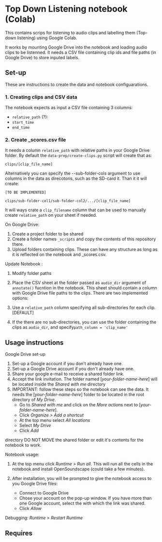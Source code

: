 # Top Down Listening notebook (Colab)

This contains scrips for listening to audio clips and labelling them (Top-down listening) using Google Colab. 

It works by mounting Google Drive into the notebook and loading audio clips to be listenned. It needs a CSV file containing clip ids and file paths (in Google Drive) to store inputed labels. 

## Set-up

These are instructions to create the data and notebook configuarations. 

### 1. Creating clips and CSV data

The notebook expects as input a CSV file containing 3 columns:
 - `relative_path` (?):
 - `start_time`
 - `end_time` 

### 2. Create _scores.csv file

It needs a column `relative_path` with relative paths in your Google Drive folder. By default the `data-prep/create-clips.py` script will create that as:

```
clips/[clip_file_name]
```

Alternatively you can specify the --sub-folder-cols argument to use columns in the data as direcotoris, such as the SD-card it. Than it it will create:

```
[TO BE IMPLEMENTED]

clips/sub-folder-col1/sub-folder-col2/.../[clip_file_name]
```

It will ways crate a `clip_filename` column that can be used to manually create `relative_path` on your sheet if needed.

On Google Drive:

1. Create a project folder to be shared
2. Create a folder names `_scripts` and copy the contents of this repository there.
3. Upload folders containing clips. These can have any structure as long as it is reflected on the notebook and _scores.csv.

Update Notebook :
1. Modify folder paths
2. Place the CSV sheet at the folder passed as `audio_dir` argument of `annotate()` fucntion in the notebook. This sheet should contain a column with Google Drive file paths to the clips. There are two implemented options:

1. Use a `relative_path` column specifying all sub-directories for each clip. [DEFAULT]

2. If the there are no sub-directories, you can use the folder containing the clips as `audio_dir`, and specify`path_column = 'clip_name'`


## Usage instructions

Google Drive set-up

1. Set-up a Google account if you don't already have one.
2. Set-up a Google Drive account if you don't already have one.
3. Share your google e-mail to receive a shared folder link.
4. Accept the link invitation. The folder named [*your-folder-name-here*] will be located inside the *Shared with me* directory
5. IMPORTANT: follow these steps so the notebook can see the data. It needs the [*your-folder-name-here*] folder to be located in the root directory of *My Drive*.
    - Go to *Shared with me* and click on the *More actions* next to [*your-folder-name-here*].
    - Click *Organize > Add a shortcut*
    - At the top menu select *All locations*
    - Select *My Drive*
    - Click *Add*

directory DO NOT MOVE the shared folder or edit it's contents for the notebook to work.

Notebook usage:
1. At the top menu click *Runtime > Run all*. This will run all the cells in the notebook and install OpenSoundscape (could take a few minutes).
2. After installation, you will be prompted to give the notebook access to you Google Drive files:

    - Connect to Google Drive
    - Chose your account on the pop-up window. If you have more than one Google account, select the with which the link was shared.
    - Click *Allow*

Debugging:
*Runtime > Restart Runtime*

## Requires